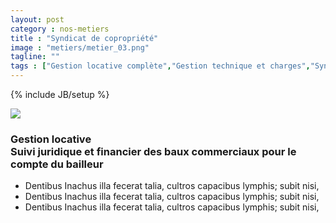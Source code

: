 ```yaml
---
layout: post
category : nos-metiers
title : "Syndicat de copropriété"
image : "metiers/metier_03.png"
tagline: ""
tags : ["Gestion locative complète","Gestion technique et charges","Syndicat de copropriété","Gestion d'entrepôts"]
---
```

{% include JB/setup %}
<div class="row">
    <div class="col-md-12 col-lg-12">
        <img src="{{ ASSET_PATH }}/metiers/gestion_technique.png" class="img-responsive">
    </div>
    <div class="col-md-12 col-lg-12 text-center">
    <p>
      <h3>Gestion locative<br/>
          Suivi juridique et financier des baux commerciaux pour le compte du bailleur</h3>
    <ul>
      <li>Dentibus Inachus illa fecerat talia, cultros capacibus lymphis; subit nisi,</li>
      <li>Dentibus Inachus illa fecerat talia, cultros capacibus lymphis; subit nisi,</li>
      <li>Dentibus Inachus illa fecerat talia, cultros capacibus lymphis; subit nisi,</li>
    </ul>
    </p>
</div>
